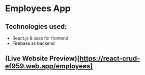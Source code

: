 # Employees App

## Technologies used:
* React.js & sass for frontend
* Firebase as backend

## (Live Website Preview)[https://react-crud-ef959.web.app/employees]

